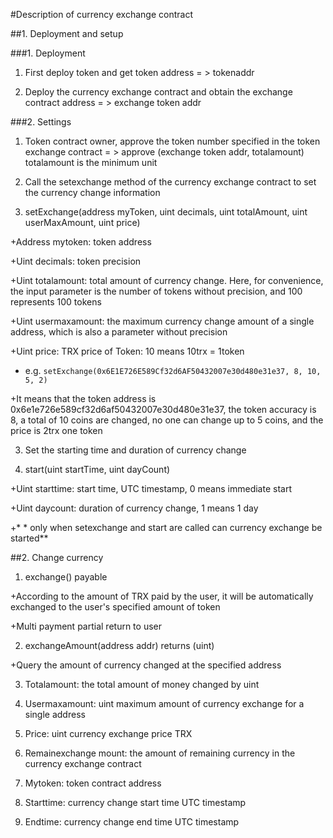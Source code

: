 #Description of currency exchange contract



##1. Deployment and setup



###1. Deployment



1. First deploy token and get token address = > tokenaddr

2. Deploy the currency exchange contract and obtain the exchange contract address = > exchange token addr



###2. Settings



1. Token contract owner, approve the token number specified in the token exchange contract = > approve (exchange token addr, totalamount) totalamount is the minimum unit

2. Call the setexchange method of the currency exchange contract to set the currency change information

1. setExchange(address myToken, uint decimals, uint totalAmount, uint userMaxAmount, uint price)

+Address mytoken: token address

+Uint decimals: token precision

+Uint totalamount: total amount of currency change. Here, for convenience, the input parameter is the number of tokens without precision, and 100 represents 100 tokens

+Uint usermaxamount: the maximum currency change amount of a single address, which is also a parameter without precision

+Uint price: TRX price of Token: 10 means 10trx = 1token

+ e.g. `setExchange(0x6E1E726E589Cf32d6AF50432007e30d480e31e37, 8, 10, 5, 2)`

+It means that the token address is 0x6e1e726e589cf32d6af50432007e30d480e31e37, the token accuracy is 8, a total of 10 coins are changed, no one can change up to 5 coins, and the price is 2trx one token

3. Set the starting time and duration of currency change

1. start(uint startTime, uint dayCount)

+Uint starttime: start time, UTC timestamp, 0 means immediate start

+Uint daycount: duration of currency change, 1 means 1 day

+* * only when setexchange and start are called can currency exchange be started**



##2. Change currency



1. exchange() payable

+According to the amount of TRX paid by the user, it will be automatically exchanged to the user's specified amount of token

+Multi payment partial return to user



2. exchangeAmount(address addr) returns (uint)

+Query the amount of currency changed at the specified address



3. Totalamount: the total amount of money changed by uint



4. Usermaxamount: uint maximum amount of currency exchange for a single address



5. Price: uint currency exchange price TRX



6. Remainexchange mount: the amount of remaining currency in the currency exchange contract



7. Mytoken: token contract address



8. Starttime: currency change start time UTC timestamp



9. Endtime: currency change end time UTC timestamp